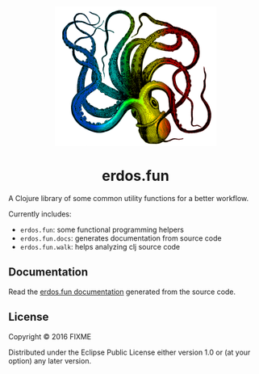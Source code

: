 <div align="center"><img src="doc/logo.png" alt="erdos.fun logo"/></div>

<div align="center"><h1>erdos.fun</h1></div>

A Clojure library of some common utility functions for a better workflow.

Currently includes:

 - `erdos.fun`: some functional programming helpers
 - `erdos.fun.docs`: generates documentation from source code
 - `erdos.fun.walk`: helps analyzing clj source code

## Documentation

Read the [erdos.fun documentation](doc/index.md) generated from the source code.

## License

Copyright © 2016 FIXME

Distributed under the Eclipse Public License either version 1.0 or (at
your option) any later version.
